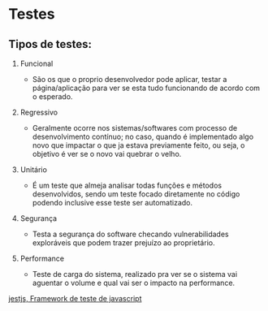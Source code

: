 # Testes    

## Tipos de testes:    

1. Funcional
    - São os que o proprio desenvolvedor pode aplicar, testar a página/aplicação para ver se esta tudo funcionando de acordo com o esperado.    

2. Regressivo
    - Geralmente ocorre nos sistemas/softwares com processo de desenvolvimento contínuo; no caso, quando é implementado algo novo que impactar o que ja estava previamente feito, ou seja, o objetivo é ver se o novo vai quebrar o velho.    

3. Unitário
    - É um teste que almeja analisar todas funções e métodos desenvolvidos, sendo um teste focado diretamente no código podendo inclusive esse teste ser automatizado.   

4. Segurança
    - Testa a segurança do software checando vulnerabilidades exploráveis que podem trazer prejuízo ao proprietário.    

5. Performance
    - Teste de carga do sistema, realizado pra ver se o sistema vai aguentar o volume e qual vai ser o impacto na performance.   

[jestjs, Framework de teste de javascript](https://jestjs.io/pt-BR/)